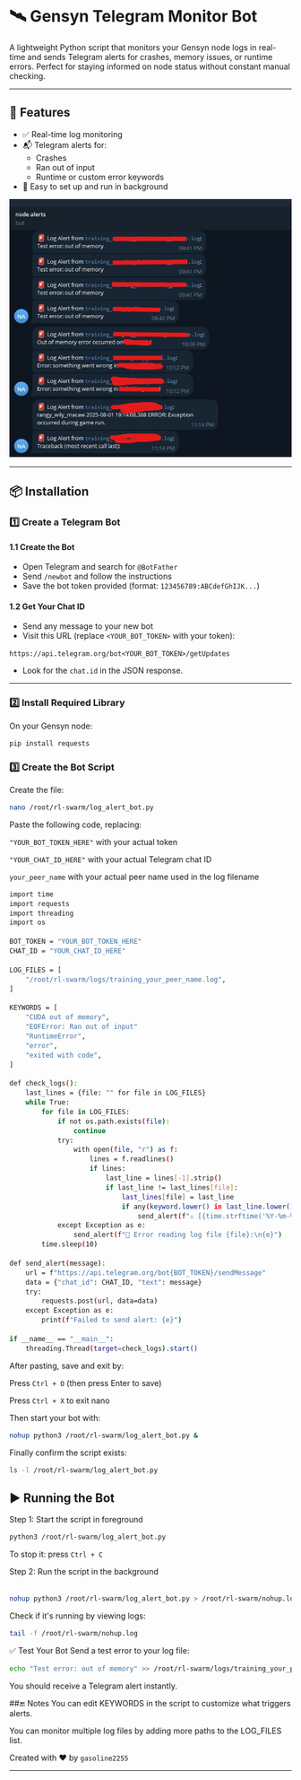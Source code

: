 # 🛰️ Gensyn Telegram Monitor Bot

A lightweight Python script that monitors your Gensyn node logs in real-time and sends Telegram alerts for crashes, memory issues, or runtime errors. Perfect for staying informed on node status without constant manual checking.

---

## 🚀 Features

- ✅ Real-time log monitoring
- 📬 Telegram alerts for:
  - Crashes
  - Ran out of input
  - Runtime or custom error keywords
- 🔧 Easy to set up and run in background

![image alt](https://github.com/gasoline2255/gesnyn-telegram-monitor-bot/blob/c8875c672a9b9a77a651b36ccd4c159b48d39ae6/Screenshot%202025-08-02%20024845.jpg)


---

## 📦 Installation

### 1️⃣ Create a Telegram Bot

#### 1.1 Create the Bot
- Open Telegram and search for `@BotFather`
- Send `/newbot` and follow the instructions
- Save the bot token provided (format: `123456789:ABCdefGhIJK...`)

#### 1.2 Get Your Chat ID
- Send any message to your new bot
- Visit this URL (replace `<YOUR_BOT_TOKEN>` with your token):

```https://api.telegram.org/bot<YOUR_BOT_TOKEN>/getUpdates```


- Look for the `chat.id` in the JSON response.

---

### 2️⃣ Install Required Library

On your Gensyn node:

```bash
pip install requests
```

### 3️⃣ Create the Bot Script
Create the file:
```bash
nano /root/rl-swarm/log_alert_bot.py
```
Paste the following code, replacing:

```"YOUR_BOT_TOKEN_HERE"``` with your actual token

```"YOUR_CHAT_ID_HERE"``` with your actual Telegram chat ID

```your_peer_name``` with your actual peer name used in the log filename

```bash
import time
import requests
import threading
import os

BOT_TOKEN = "YOUR_BOT_TOKEN_HERE"
CHAT_ID = "YOUR_CHAT_ID_HERE"

LOG_FILES = [
    "/root/rl-swarm/logs/training_your_peer_name.log",
]

KEYWORDS = [
    "CUDA out of memory",
    "EOFError: Ran out of input"
    "RuntimeError",
    "error",
    "exited with code",
]

def check_logs():
    last_lines = {file: "" for file in LOG_FILES}
    while True:
        for file in LOG_FILES:
            if not os.path.exists(file):
                continue
            try:
                with open(file, "r") as f:
                    lines = f.readlines()
                    if lines:
                        last_line = lines[-1].strip()
                        if last_line != last_lines[file]:
                            last_lines[file] = last_line
                            if any(keyword.lower() in last_line.lower() for keyword in KEYWORDS):
                                send_alert(f"⚠️ [{time.strftime('%Y-%m-%d %H:%M:%S')}] Alert from {os.path.basename(file)}:\n{last_line}")
            except Exception as e:
                send_alert(f"🚫 Error reading log file {file}:\n{e}")
        time.sleep(10)

def send_alert(message):
    url = f"https://api.telegram.org/bot{BOT_TOKEN}/sendMessage"
    data = {"chat_id": CHAT_ID, "text": message}
    try:
        requests.post(url, data=data)
    except Exception as e:
        print(f"Failed to send alert: {e}")

if __name__ == "__main__":
    threading.Thread(target=check_logs).start()
```
After pasting, save and exit by:

Press ```Ctrl + O``` (then press Enter to save)

Press ```Ctrl + X``` to exit nano

Then start your bot with:
``` bash
nohup python3 /root/rl-swarm/log_alert_bot.py &
```

Finally confirm the script exists:
``` bash
ls -l /root/rl-swarm/log_alert_bot.py
```

## ▶️ Running the Bot
Step 1: Start the script in foreground

``` bash
python3 /root/rl-swarm/log_alert_bot.py
```
To stop it: press ```Ctrl + C```

Step 2: Run the script in the background
``` bash

nohup python3 /root/rl-swarm/log_alert_bot.py > /root/rl-swarm/nohup.log 2>&1 &
```
Check if it's running by viewing logs:
``` bash
tail -f /root/rl-swarm/nohup.log
```
✅ Test Your Bot
Send a test error to your log file:
``` bash
echo "Test error: out of memory" >> /root/rl-swarm/logs/training_your_peer_name.log
```

You should receive a Telegram alert instantly.

##🔚 Notes
You can edit KEYWORDS in the script to customize what triggers alerts.

You can monitor multiple log files by adding more paths to the LOG_FILES list.

Created with ❤️ by ```gasoline2255```


---
